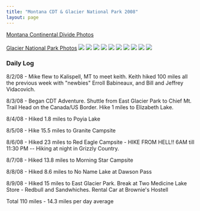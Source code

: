 ```yaml
---
title: "Montana CDT & Glacier National Park 2008"
layout: page
---
```


<div class="vinette">
<a href="https://picasaweb.google.com/104594319832267760644/GlacierPark2008MontanaWeek1?authuser=0&amp;feat=directlink">Montana Continental Divide Photos</a>
<br/><br/>
<a href="https://picasaweb.google.com/104594319832267760644/GlacierParkContinentalDivideTrail2008Montana">Glacier National Park Photos</a>

<img src="http://lh3.googleusercontent.com/-DKBdiq_mGt4/SKX-5n4LBfI/AAAAAAAACVA/yR-TG9BmuDY/s800/IMG_1715.JPG" />
<img src="http://lh4.googleusercontent.com/-zG_r4z_AiXE/SKX-vLIKyRI/AAAAAAAACTM/LbjUxlvYiUs/s800/IMG_1664.JPG" />
<img src="http://lh3.googleusercontent.com/-iMt2mgWT_Zo/SKX-p1KW2uI/AAAAAAAACSQ/u1XDpobJheY/s720/IMG_1637.JPG" />
<img src="http://lh4.googleusercontent.com/-7m-aoUYLIWc/SKTKJTduqQI/AAAAAAAACQc/hteCKADnebc/s800/IMG_1609.JPG" />
<img src="http://lh5.googleusercontent.com/-DsBcAWWxV4Y/SKYBCR9dPpI/AAAAAAAACXQ/E-aYpVR04i8/s800/IMG_1775.JPG" />
<img src="http://lh3.googleusercontent.com/-t51J2nO9pFI/SKYBMKTQmYI/AAAAAAAACZM/oZlAo9Enn4s/s800/STB_1837.JPG" />
<img src="http://lh6.googleusercontent.com/-8PqFeYhGgWk/SKYBM6EEmAI/AAAAAAAACZY/_FDX6KYtq9Y/s800/IMG_1842.JPG" />
<img src="http://lh6.googleusercontent.com/-B9LPBNVL6c4/SKYBSb0uVUI/AAAAAAAACaY/1aoSJBQQZO8/s800/IMG_1874.JPG" />
<img src="http://lh5.googleusercontent.com/--ezGitXIq3o/SKYBbSntTFI/AAAAAAAACb8/XR7z3v6kDGs/s800/IMG_1931.JPG" />
<img src="http://lh6.googleusercontent.com/-3qNkO6Wolf8/SKYBdOOvhZI/AAAAAAAACcM/Qze5PeblJkw/s800/IMG_1943.JPG" />
</div>

### Daily Log

8/2/08 - Mike flew to Kalispell, MT to meet keith. Keith hiked 100 miles all the previous week with "newbies" Erroll Babineaux, and Bill and Jeffrey Vidacovich.

8/3/08 - Began CDT Adventure.  Shuttle from East Glacier Park to Chief Mt. Trail Head on the Canada/US Border. Hike 1 miles to Elizabeth Lake.

8/4/08 - Hiked 1.8 miles to Poyia Lake

8/5/08 - Hike 15.5 miles to Granite Campsite

8/6/08 - Hiked 23 miles to Red Eagle Campsite - HIKE FROM HELL!! 6AM till 11:30 PM -- Hiking at night in Grizzly Country.

8/7/08 - Hiked 13.8 miles to Morning Star Campsite

8/8/08 - Hiked 8.6 miles to No Name Lake at Dawson Pass

8/9/08 - Hiked 15 miles to East Glacier Park. Break at Two Medicine Lake Store - Redbull and Sandwhiches. Rental Car at Brownie's Hostell

Total 110 miles - 14.3 miles per day average